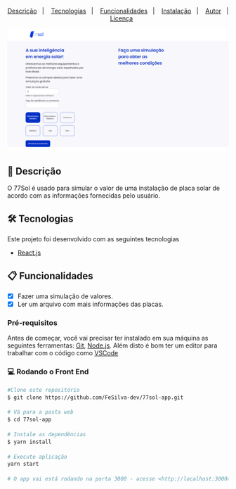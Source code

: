 <p align="center">
  <a href="#page_facing_up-descrição">Descrição</a>&nbsp;&nbsp;&nbsp;|&nbsp;&nbsp;&nbsp;
  <a href="#-tecnologias">Tecnologias</a>&nbsp;&nbsp;&nbsp;|&nbsp;&nbsp;&nbsp;
  <a href="#clipboard-Funcionalidades">Funcionalidades</a>&nbsp;&nbsp;&nbsp;|&nbsp;&nbsp;&nbsp;
  <a href="#closed_book-instalação">Instalação</a>&nbsp;&nbsp;&nbsp;|&nbsp;&nbsp;&nbsp;
  <a href="#man-Autor">Autor</a>&nbsp;&nbsp;&nbsp;|&nbsp;&nbsp;&nbsp;
  <a href="#memo-Licença">Licença</a>
</p>

<img src="./.github/homeScreen.png" />

## :page_facing_up: Descrição
O 77Sol é usado para simular o valor de uma instalação de placa solar de acordo com as informações fornecidas pelo usuário. 

## 🛠 Tecnologias
Este projeto foi desenvolvido com as seguintes tecnologias

- [React.js](https://pt-br.reactjs.org/)

## :clipboard: Funcionalidades
- [x] Fazer uma simulação de valores.
- [x] Ler um arquivo com mais informações das placas.

### Pré-requisitos
Antes de começar, você vai precisar ter instalado em sua máquina as seguintes ferramentas:
[Git](https://git-scm.com), [Node.js](https://nodejs.org/en/).
Além disto é bom ter um editor para trabalhar com o código como [VSCode](https://code.visualstudio.com/)

### 💻️ Rodando o Front End

```bash
#Clone este repositório
$ git clone https://github.com/FeSilva-dev/77sol-app.git

# Vá para a pasta web
$ cd 77sol-app

# Instale as dependências
$ yarn install

# Execute aplicação
yarn start

# O app vai está rodando na porta 3000 - acesse <http://localhost:3000>
```